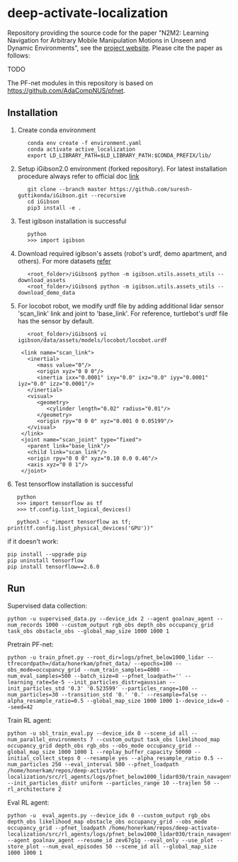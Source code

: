 # deep-activate-localization

Repository providing the source code for the paper "N2M2: Learning Navigation for Arbitrary Mobile Manipulation Motions in Unseen and Dynamic Environments", see the [project website](http://apfn.cs.uni-freiburg.de).
Please cite the paper as follows:

TODO
<!-- @article{honerkamp2021learning,
    title={N2M2: Learning Navigation for Arbitrary Mobile Manipulation Motions in Unseen and Dynamic Environments},
    author={Daniel Honerkamp and Tim Welschehold and Abhinav Valada},
    journal={arXiv preprint arXiv:2206.08737},
    year={2022},
} -->

The PF-net modules in this repository is based on https://github.com/AdaCompNUS/pfnet.

## Installation

1. Create conda environment
   ```
      conda env create -f environment.yaml
      conda activate active_localization
      export LD_LIBRARY_PATH=$LD_LIBRARY_PATH:$CONDA_PREFIX/lib/
   ```
2. Setup iGibson2.0 environment (forked repository). For latest installation procedure always refer to official doc [link](http://svl.stanford.edu/igibson/docs/installation.html)
   ```
      git clone --branch master https://github.com/suresh-guttikonda/iGibson.git --recursive
      cd iGibson
      pip3 install -e .
   ```
3. Test igibson installation is successful
   ```
      python
      >>> import igibson
   ```
4. Download required igibson's assets (robot's urdf, demo apartment, and others). For more datasets [refer](http://svl.stanford.edu/igibson/docs/dataset.html)
   ```
      <root_folder>/iGibson$ python -m igibson.utils.assets_utils --download_assets
      <root_folder>/iGibson$ python -m igibson.utils.assets_utils --download_demo_data
   ```
5. For locobot robot, we modify urdf file by adding additional lidar sensor 'scan_link' link and joint to 'base_link'. For reference, turtlebot's urdf file has the sensor by default.
   ```
      <root_folder>/iGibson$ vi igibson/data/assets/models/locobot/locobot.urdf
    
    <link name="scan_link">
      <inertial>
         <mass value="0"/>
         <origin xyz="0 0 0"/>
         <inertia ixx="0.0001" ixy="0.0" ixz="0.0" iyy="0.0001" iyz="0.0" izz="0.0001"/>
      </inertial>
      <visual>
         <geometry>
            <cylinder length="0.02" radius="0.01"/>
         </geometry>
         <origin rpy="0 0 0" xyz="0.001 0 0.05199"/>
      </visual>
    </link>
    <joint name="scan_joint" type="fixed">
      <parent link="base_link"/>
      <child link="scan_link"/>
      <origin rpy="0 0 0" xyz="0.10 0.0 0.46"/>
      <axis xyz="0 0 1"/>
    </joint>
   ```

[//]: # (7. Install additional packages)

[//]: # (   ```)

[//]: # (      <root_folder>$ pip install --upgrade pip)

[//]: # (      <root_folder>$ pip install tensorflow==2.6.0)

[//]: # (      <root_folder>$ pip install -U numpy==1.21.1)

[//]: # (      <root_folder>$ pip install -U scikit-learn)

[//]: # (      <root_folder>$ conda install -c anaconda cudnn=7.6.5)

[//]: # (   ```)
6. Test tensorflow installation is successful
   ```
      python
      >>> import tensorflow as tf
      >>> tf.config.list_logical_devices()

      python3 -c "import tensorflow as tf; print(tf.config.list_physical_devices('GPU'))"

   ```
if it doesn't work:
```
pip install --upgrade pip
pip uninstall tensorflow
pip install tensorflow==2.6.0
```

## Run

Supervised data collection:
```
python -u supervised_data.py --device_idx 2 --agent goalnav_agent --num_records 1000 --custom_output rgb_obs depth_obs occupancy_grid   task_obs obstacle_obs --global_map_size 1000 1000 1
```

Pretrain PF-net:
```
python -u train_pfnet.py --root_dir=logs/pfnet_below1000_lidar --tfrecordpath=/data/honerkam/pfnet_data/ --epochs=100 --obs_mode=occupancy_grid --num_train_samples=4000 --num_eval_samples=500 --batch_size=8 --pfnet_loadpath='' --learning_rate=5e-5 --init_particles_distr=gaussian --init_particles_std '0.3' '0.523599' --particles_range=100 --num_particles=30 --transition_std '0.' '0.' --resample=false --alpha_resample_ratio=0.5 --global_map_size 1000 1000 1--device_idx=0 --seed=42
```

Train RL agent:
```
python -u sbl_train_eval.py --device_idx 0 --scene_id all --num_parallel_environments 7 --custom_output task_obs likelihood_map occupancy_grid depth_obs rgb_obs --obs_mode occupancy_grid --global_map_size 1000 1000 1 --replay_buffer_capacity 50000 --initial_collect_steps 0 --resample yes --alpha_resample_ratio 0.5 --num_particles 250 --eval_interval 500 --pfnet_loadpath /home/honerkam/repos/deep-activate-localization/src/rl_agents/logs/pfnet_below1000_lidar030/train_navagent_below1000/chks/checkpoint_95_0.157/pfnet_checkpoint --init_particles_distr uniform --particles_range 10 --trajlen 50 --rl_architecture 2
```

Eval RL agent:
```
python -u  eval_agents.py --device_idx 0 --custom_output rgb_obs depth_obs likelihood_map obstacle_obs occupancy_grid --obs_mode occupancy_grid --pfnet_loadpath /home/honerkam/repos/deep-activate-localization/src/rl_agents/logs/pfnet_below1000_lidar030/train_navagent_below1000/chks/checkpoint_95_0.157/pfnet_checkpoint --agent goalnav_agent --resume_id zev67g1g --eval_only --use_plot --store_plot --num_eval_episodes 50 --scene_id all --global_map_size 1000 1000 1
```
